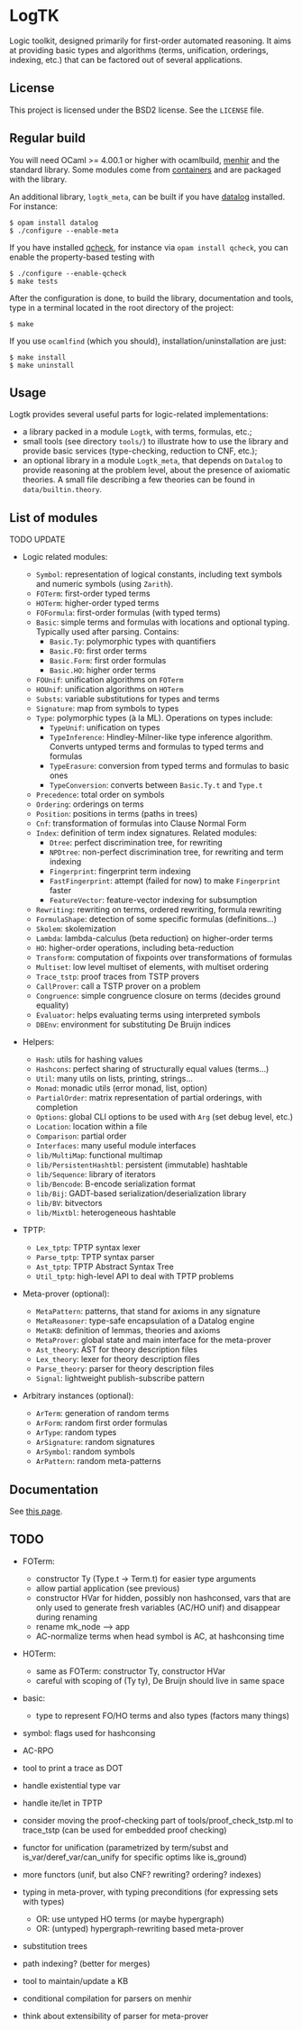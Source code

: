 # LogTK

Logic toolkit, designed primarily for first-order automated reasoning. It aims
at providing basic types and algorithms (terms, unification, orderings,
indexing, etc.) that can be factored out of several applications.

## License

This project is licensed under the BSD2 license. See the `LICENSE` file.

## Regular build

You will need OCaml >= 4.00.1 or higher with ocamlbuild,
[menhir](http://cristal.inria.fr/~fpottier/menhir/) and the standard
library. Some modules come from
[containers](https://github.com/c-cube/ocaml-containers/) and are packaged with
the library.

An additional library, `logtk_meta`, can be built if you have
[datalog](https://github.com/c-cube/datalog) installed. For instance:

    $ opam install datalog
    $ ./configure --enable-meta

If you have installed [qcheck](https://github.com/c-cube/qcheck/), for instance
via `opam install qcheck`, you can enable the property-based testing with

    $ ./configure --enable-qcheck
    $ make tests

After the configuration is done, to build the library, documentation and tools,
type in a terminal located in the root directory of the project:

    $ make

If you use `ocamlfind` (which you should), installation/uninstallation are just:

    $ make install
    $ make uninstall

## Usage

Logtk provides several useful parts for logic-related implementations:

- a library packed in a module `Logtk`, with terms, formulas, etc.;
- small tools (see directory `tools/`) to illustrate how to use the library
    and provide basic services (type-checking, reduction to CNF, etc.);
- an optional library in a module `Logtk_meta`, that depends on `Datalog`
    to provide reasoning at the problem level, about the presence of axiomatic
    theories. A small file describing a few theories can be found in
    `data/builtin.theory`.

## List of modules

TODO UPDATE

- Logic related modules:
    - `Symbol`: representation of logical constants, including text symbols
        and numeric symbols (using `Zarith`).
    - `FOTerm`: first-order typed terms
    - `HOTerm`: higher-order typed terms
    - `FOFormula`: first-order formulas (with typed terms)
    - `Basic`: simple terms and formulas with locations and optional typing. Typically used after parsing. Contains:
        - `Basic.Ty`: polymorphic types with quantifiers
        - `Basic.FO`: first order terms
        - `Basic.Form`: first order formulas
        - `Basic.HO`: higher order terms
    - `FOUnif`: unification algorithms on `FOTerm`
    - `HOUnif`: unification algorithms on `HOTerm`
    - `Substs`: variable substitutions for types and terms
    - `Signature`: map from symbols to types
    - `Type`: polymorphic types (à la ML). Operations on types include:
        - `TypeUnif`: unification on types
        - `TypeInference`: Hindley-Milner-like type inference algorithm.
                           Converts untyped terms and formulas to typed terms and formulas
        - `TypeErasure`: conversion from typed terms and formulas to basic ones
        - `TypeConversion`: converts between `Basic.Ty.t` and `Type.t`
    - `Precedence`: total order on symbols
    - `Ordering`: orderings on terms
    - `Position`: positions in terms (paths in trees)
    - `Cnf`: transformation of formulas into Clause Normal Form
    - `Index`: definition of term index signatures. Related modules:
        - `Dtree`: perfect discrimination tree, for rewriting
        - `NPDtree`: non-perfect discrimination tree, for rewriting and term indexing
        - `Fingerprint`: fingerprint term indexing
        - `FastFingerprint`: attempt (failed for now) to make `Fingerprint` faster
        - `FeatureVector`: feature-vector indexing for subsumption
    - `Rewriting`: rewriting on terms, ordered rewriting, formula rewriting
    - `FormulaShape`: detection of some specific formulas (definitions...)
    - `Skolem`: skolemization
    - `Lambda`: lambda-calculus (beta reduction) on higher-order terms
    - `HO`: higher-order operations, including beta-reduction
    - `Transform`: computation of fixpoints over transformations of formulas
    - `Multiset`: low level multiset of elements, with multiset ordering
    - `Trace_tstp`: proof traces from TSTP provers
    - `CallProver`: call a TSTP prover on a problem
    - `Congruence`: simple congruence closure on terms (decides ground equality)
    - `Evaluator`: helps evaluating terms using interpreted symbols
    - `DBEnv`: environment for substituting De Bruijn indices

- Helpers:
    - `Hash`: utils for hashing values
    - `Hashcons`: perfect sharing of structurally equal values (terms...)
    - `Util`: many utils on lists, printing, strings...
    - `Monad`: monadic utils (error monad, list, option)
    - `PartialOrder`: matrix representation of partial orderings, with completion
    - `Options`: global CLI options to be used with `Arg` (set debug level, etc.)
    - `Location`: location within a file
    - `Comparison`: partial order
    - `Interfaces`: many useful module interfaces
    - `lib/MultiMap`: functional multimap
    - `lib/PersistentHashtbl`: persistent (immutable) hashtable
    - `lib/Sequence`: library of iterators
    - `lib/Bencode`: B-encode serialization format
    - `lib/Bij`: GADT-based serialization/deserialization library
    - `lib/BV`: bitvectors
    - `lib/Mixtbl`: heterogeneous hashtable

- TPTP:
    - `Lex_tptp`: TPTP syntax lexer
    - `Parse_tptp`: TPTP syntax parser
    - `Ast_tptp`: TPTP Abstract Syntax Tree
    - `Util_tptp`: high-level API to deal with TPTP problems

- Meta-prover (optional):
    - `MetaPattern`: patterns, that stand for axioms in any signature
    - `MetaReasoner`: type-safe encapsulation of a Datalog engine
    - `MetaKB`: definition of lemmas, theories and axioms
    - `MetaProver`: global state and main interface for the meta-prover
    - `Ast_theory`: AST for theory description files
    - `Lex_theory`: lexer for theory description files
    - `Parse_theory`: parser for theory description files
    - `Signal`: lightweight publish-subscribe pattern

- Arbitrary instances (optional):
    - `ArTerm`: generation of random terms
    - `ArForm`: random first order formulas
    - `ArType`: random types
    - `ArSignature`: random signatures
    - `ArSymbol`: random symbols
    - `ArPattern`: random meta-patterns

## Documentation

See [this page](http://cedeela.fr/~simon/software/logtk/).

## TODO

- FOTerm:
    - constructor Ty (Type.t -> Term.t) for easier type arguments
    - allow partial application (see previous)
    - constructor HVar for hidden, possibly non hashconsed, vars that are only
        used to generate fresh variables (AC/HO unif) and disappear
        during renaming
    - rename mk_node --> app
    - AC-normalize terms when head symbol is AC, at hashconsing time
- HOTerm:
    - same as FOTerm: constructor Ty, constructor HVar
    - careful with scoping of (Ty ty), De Bruijn should live in same space
- basic:
    - type to represent FO/HO terms and also types (factors many things)
- symbol: flags used for hashconsing
- AC-RPO

- tool to print a trace as DOT
- handle existential type var
- handle ite/let in TPTP

- consider moving the proof-checking part of tools/proof_check_tstp.ml
    to trace_tstp (can be used for embedded proof checking)

- functor for unification (parametrized by term/subst and is_var/deref_var/can_unify
    for specific optims like is_ground)
- more functors (unif, but also CNF? rewriting? ordering? indexes)

- typing in meta-prover, with typing preconditions (for expressing sets with types)
    - OR: use untyped HO terms (or maybe hypergraph)
    - OR: (untyped) hypergraph-rewriting based meta-prover

- substitution trees
- path indexing? (better for merges)

- tool to maintain/update a KB
- conditional compilation for parsers on menhir
- think about extensibility of parser for meta-prover

